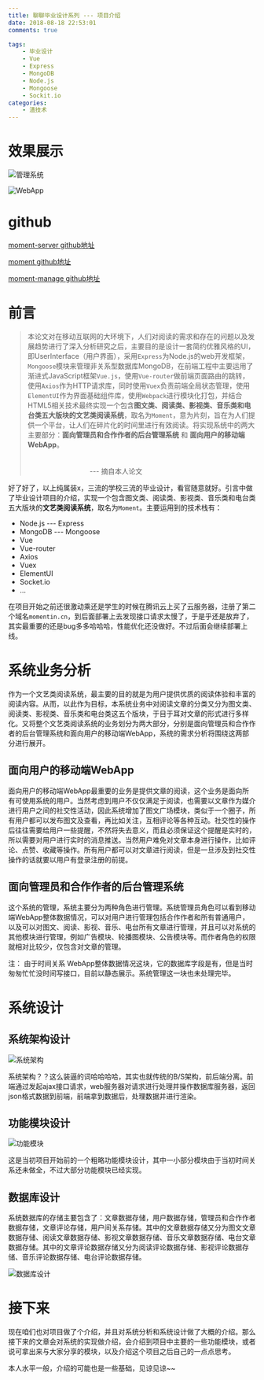 ```yaml
---
title: 聊聊毕业设计系列 --- 项目介绍
date: 2018-08-18 22:53:01
comments: true

tags:
    - 毕业设计
    - Vue
    - Express
    - MongoDB
    - Node.js
    - Mongoose
    - Sockit.io
categories:
    - 渣技术
---
```


# 效果展示

![管理系统](https://user-gold-cdn.xitu.io/2018/8/26/16576a709bd02f5f?w=1409&h=521&f=gif&s=30128195)


![WebApp](https://user-gold-cdn.xitu.io/2018/8/26/16576a8711c14cbc?w=341&h=569&f=gif&s=48073144)


# github

[moment-server github地址](https://github.com/ishareme/moment-server)

[moment github地址](https://github.com/ishareme/moment)

[moment-manage github地址](https://github.com/ishareme/moment-manage)

# 前言

> 本论文对在移动互联网的大环境下，人们对阅读的需求和存在的问题以及发展趋势进行了深入分析研究之后，主要目的是设计一套简约优雅风格的UI，即UserInterface（用户界面），采用`Express`为Node.js的web开发框架，`Mongoose`模块来管理非关系型数据库MongoDB，在前端工程中主要运用了渐进式JavaScript框架`Vue.js`，使用`Vue-router`做前端页面路由的跳转，使用`Axios`作为HTTP请求库，同时使用`Vuex`负责前端全局状态管理，使用`ElementUI`作为界面基础组件库，使用`Webpack`进行模块化打包，并结合HTML5相关技术最终实现一个包含**图文类、阅读类、影视类、音乐类和电台类五大版块的文艺类阅读系统**，取名为`Moment`，意为片刻，旨在为人们提供一个平台，让人们在碎片化的时间里进行有效阅读。将实现系统中的两大主要部分：**面向管理员和合作作者的后台管理系统** 和 **面向用户的移动端WebApp**。        </br> </br>                      &emsp;&emsp;&emsp;&emsp;&emsp;&emsp;&emsp;&emsp;&emsp;&emsp;&emsp;&emsp;&emsp;&emsp;&emsp;&emsp;&emsp;&emsp;&emsp;&emsp;&emsp;&emsp;&emsp;&emsp;&emsp;&emsp;&emsp;&emsp;&emsp;&emsp;&emsp;&emsp;&emsp;&emsp;&emsp;&emsp;&emsp;&emsp;&emsp;&emsp;&emsp;&emsp;--- 摘自本人论文

好了好了，以上纯属装x，三流的学校三流的毕业设计，看官随意就好。引言中做了毕业设计项目的介绍，实现一个包含图文类、阅读类、影视类、音乐类和电台类五大版块的**文艺类阅读系统**，取名为`Moment`。主要运用到的技术栈有：

- Node.js --- Express
- MongoDB --- Mongoose
- Vue
- Vue-router
- Axios
- Vuex
- ElementUI
- Socket.io
- ...

在项目开始之前还很激动乘还是学生的时候在腾讯云上买了云服务器，注册了第二个域名`momentin.cn`，到后面部署上去发现接口请求太慢了，于是乎还是放弃了，其实最重要的还是bug多多哈哈哈，性能优化还没做好。不过后面会继续部署上线。

# 系统业务分析

作为一个文艺类阅读系统，最主要的目的就是为用户提供优质的阅读体验和丰富的阅读内容。从而，以此作为目标，本系统业务中对阅读文章的分类又分为图文类、阅读类、影视类、音乐类和电台类这五个版块，于目于耳对文章的形式进行多样化。又将整个文艺类阅读系统的业务划分为两大部分，分别是面向管理员和合作作者的后台管理系统和面向用户的移动端WebApp，系统的需求分析将围绕这两部分进行展开。

## 面向用户的移动端WebApp

面向用户的移动端WebApp最重要的业务是提供文章的阅读，这个业务是面向所有可使用系统的用户。当然考虑到用户不仅仅满足于阅读，也需要以文章作为媒介进行用户之间的社交性活动，因此系统增加了图文广场模块，类似于一个圈子，所有用户都可以发布图文及查看，再比如关注，互相评论等各种互动。社交性的操作后往往需要给用户一些提醒，不然将失去意义，而且必须保证这个提醒是实时的，所以需要对用户进行实时的消息推送。当然用户难免对文章本身进行操作，比如评论、点赞、收藏等操作。所有用户都可以对文章进行阅读，但是一旦涉及到社交性操作的话就要以用户有登录注册的前提。

## 面向管理员和合作作者的后台管理系统

这个系统的管理，系统主要分为两种角色进行管理。系统管理员角色可以看到移动端WebApp整体数据情况，可以对用户进行管理包括合作作者和所有普通用户，以及可以对图文、阅读、影视、音乐、电台所有文章进行管理，并且可以对系统的其他模块进行管理，例如广告模块、轮播图模块、公告模块等。而作者角色的权限就相对比较少，仅包含对文章的管理。

注： 由于时间关系 WebApp整体数据情况这块，它的数据库字段是有，但是当时匆匆忙忙没时间写接口，目前以静态展示。系统管理这一块也未处理完毕。

# 系统设计

## 系统架构设计

![系统架构](https://user-gold-cdn.xitu.io/2018/8/9/1651f1aeaf2894a8?w=613&h=594&f=png&s=43570)

系统架构？？这么装逼的词哈哈哈哈，其实也就传统的B/S架构，前后端分离。前端通过发起ajax接口请求，web服务器对请求进行处理并操作数据库服务器，返回json格式数据到前端，前端拿到数据后，处理数据并进行渲染。

## 功能模块设计

![功能模块](https://user-gold-cdn.xitu.io/2018/8/9/1651f235d31bd879?w=947&h=659&f=png&s=96879)

这是当初项目开始前的一个粗略功能模块设计，其中一小部分模块由于当初时间关系还未做全，不过大部分功能模块已经实现。

## 数据库设计

系统数据库的存储主要包含了：文章数据存储，用户数据存储，管理员和合作作者数据存储，文章评论存储，用户间关系存储。其中的文章数据存储又分为图文文章数据存储、阅读文章数据存储、影视文章数据存储、音乐文章数据存储、电台文章数据存储。其中的文章评论数据存储又分为阅读评论数据存储、影视评论数据存储、音乐评论数据存储、电台评论数据存储。

![数据库设计](https://user-gold-cdn.xitu.io/2018/8/18/1654d73d702c2790?w=843&h=816&f=png&s=55313)

# 接下来

现在咱们也对项目做了个介绍，并且对系统分析和系统设计做了大概的介绍。那么接下来的文章会对系统的实现做介绍，会介绍到项目中主要的一些功能模块，或者说可拿出来与大家分享的模块，以及介绍这个项目之后自己的一点点思考。

本人水平一般，介绍的可能也是一些基础，见谅见谅~~